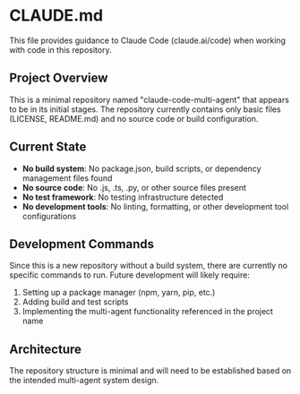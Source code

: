 # CLAUDE.md

This file provides guidance to Claude Code (claude.ai/code) when working with code in this repository.

## Project Overview

This is a minimal repository named "claude-code-multi-agent" that appears to be in its initial stages. The repository currently contains only basic files (LICENSE, README.md) and no source code or build configuration.

## Current State

- **No build system**: No package.json, build scripts, or dependency management files found
- **No source code**: No .js, .ts, .py, or other source files present
- **No test framework**: No testing infrastructure detected
- **No development tools**: No linting, formatting, or other development tool configurations

## Development Commands

Since this is a new repository without a build system, there are currently no specific commands to run. Future development will likely require:

1. Setting up a package manager (npm, yarn, pip, etc.)
2. Adding build and test scripts
3. Implementing the multi-agent functionality referenced in the project name

## Architecture

The repository structure is minimal and will need to be established based on the intended multi-agent system design.